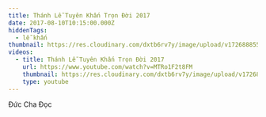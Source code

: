 ```yaml
---
title: Thánh Lễ Tuyên Khấn Trọn Đời 2017
date: 2017-08-10T10:15:00.000Z
hiddenTags:
  - lễ khấn
thumbnail: https://res.cloudinary.com/dxtb6rv7y/image/upload/v1726888552/le_khan_tron_2017_yrgjmk.jpg
videos:
  - title: Thánh Lễ Tuyên Khấn Trọn Đời 2017
    url: https://www.youtube.com/watch?v=MTRo1F2t8FM
    thumbnail: https://res.cloudinary.com/dxtb6rv7y/image/upload/v1726888552/le_khan_tron_2017_yrgjmk.jpg
    type: youtube
---
```

Đức Cha Đọc
